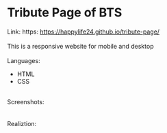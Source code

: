 # Tribute Page of BTS
Link: 
https:  https://happylife24.github.io/tribute-page/
<br>
<br>
This is a responsive website for mobile and desktop
<br>
<br>
Languages:
<ul>
  <li>HTML</li>
  <li>CSS</li>
</ul>
<br>
Screenshots:
<br>
<br>
<br>
Realiztion:
<ul>
</ul>
